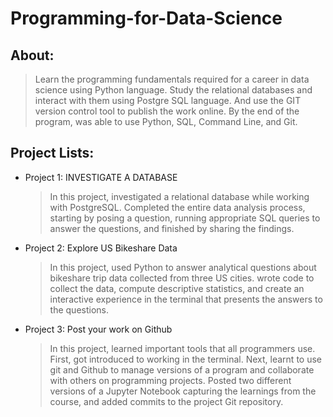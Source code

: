 # Programming-for-Data-Science
## About:
> Learn the programming fundamentals required for a career in data science using Python language. Study the relational databases and interact with them using Postgre SQL language. And use the GIT version control tool to publish the work online. By the end of the program, was able to use Python, SQL, Command Line, and Git.

## Project Lists:
- Project 1: INVESTIGATE A DATABASE
   >  In this project, investigated a relational database while working with PostgreSQL. Completed the entire data analysis process, starting by posing a question, running appropriate SQL queries to answer the questions, and finished by sharing the findings.

- Project 2: Explore US Bikeshare Data
   >  In this project, used Python to answer analytical questions about bikeshare trip data collected from three US cities. wrote code to collect the data, compute descriptive statistics, and create an interactive experience in the terminal that presents the answers to the questions.

- Project 3: Post your work on Github
   >  In this project, learned important tools that all programmers use. First, got introduced to working in the terminal. Next, learnt to use git and Github to manage versions of a program and collaborate with others on programming projects. Posted two different versions of a Jupyter Notebook capturing the learnings from the course, and added commits to the project Git repository.


